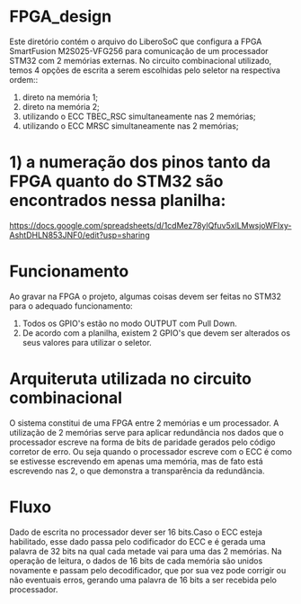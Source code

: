 # FPGA_design
Este diretório contém o arquivo do LiberoSoC que configura a FPGA SmartFusion M2S025-VFG256 para comunicação de um processador STM32 com 2 memórias externas.
No circuito combinacional utilizado, temos 4 opções de escrita a serem escolhidas pelo seletor na respectiva ordem:: 

1) direto na memória 1; 
2) direto na memória 2;
3) utilizando o ECC TBEC_RSC simultaneamente nas 2 memórias;
4)  utilizando o ECC MRSC simultaneamente nas 2 memórias;


# 1) a numeração dos pinos tanto da FPGA quanto do STM32 são encontrados nessa planilha: 
https://docs.google.com/spreadsheets/d/1cdMez78ylQfuv5xlLMwsjoWFlxy-AshtDHLN853JNF0/edit?usp=sharing

# Funcionamento

Ao gravar na FPGA o projeto, algumas coisas devem ser feitas no STM32 para o adequado funcionamento:

1) Todos os GPIO's estão no modo OUTPUT com Pull Down.
2) De acordo com a planilha, existem 2 GPIO's que devem ser alterados os seus valores para utilizar o seletor.

# Arquiteruta utilizada no circuito combinacional

O sistema constitui de uma FPGA entre 2 memórias e um processador. A utilização de 2 memórias serve para aplicar redundância nos dados que o processador escreve na forma de bits de paridade gerados pelo código corretor de erro. Ou seja quando o processador escreve com o ECC é como se estivesse escrevendo em apenas uma memória, mas de fato está escrevendo nas 2, o que demonstra a transparência da redundância.

# Fluxo

Dado de escrita no processador dever ser 16 bits.Caso o ECC esteja habilitado, esse dado passa pelo codificador do ECC e é gerada uma palavra de 32 bits na qual cada metade vai para uma das 2 memórias.
Na operação de leitura, o dados de 16 bits de cada memória são unidos novamente e passam pelo decodificador, que por sua vez pode corrigir ou não eventuais erros, gerando uma palavra de 16 bits a ser recebida pelo processador.




